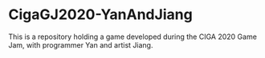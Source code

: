 # CigaGJ2020-YanAndJiang
This is a repository holding a game developed during the CIGA 2020 Game Jam, with programmer Yan and artist Jiang.
